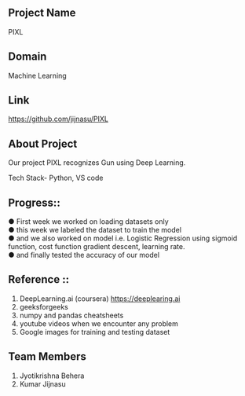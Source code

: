 ## Project Name

PIXL

## Domain

Machine Learning
## Link

https://github.com/jijnasu/PIXL

## About Project

Our project PIXL recognizes Gun using Deep Learning.

Tech Stack- Python, VS code

## Progress::

● First week we worked on loading datasets only\
● this week we labeled the dataset to train the model\
● and we also worked on model i.e. Logistic Regression using sigmoid function, cost function gradient descent, learning rate.\
● and finally tested the accuracy of our model

## Reference ::

1. DeepLearning.ai (coursera) https://deeplearing.ai
2. geeksforgeeks
3. numpy and pandas cheatsheets
4. youtube videos when we encounter any problem 
5. Google images for training and testing dataset

## Team Members

 1. Jyotikrishna Behera
 2. Kumar Jijnasu

